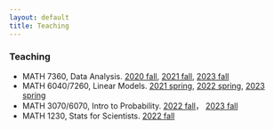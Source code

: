 ```yaml
---
layout: default
title: Teaching
---
```


### Teaching

* MATH 7360, Data Analysis. [2020 fall](https://tulane-math7360.github.io/), [2021 fall](https://tulane-math-7360-2021.github.io/index.html),  [2023 fall](https://tulane-math-7360-2023.github.io/index.html)
* MATH 6040/7260, Linear Models. [2021 spring](https://tulane-math-7260-2021.github.io/), [2022 spring](https://tulane-math-7260-2022.github.io/), [2023 spring](https://tulane-math-7260-2023.github.io/)
* MATH 3070/6070, Intro to Probability. [2022 fall](https://tulane-math-3070-2022.github.io/)， [2023 fall](https://tulane-math-3070-2023.github.io/)
* MATH 1230, Stats for Scientists. [2022 fall](https://tulane.instructure.com/courses/2255170)